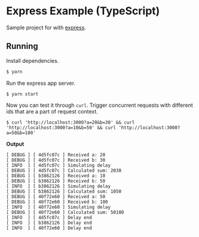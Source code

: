 # Express Example (TypeScript)

Sample project for with [express](https://expressjs.com/).

## Running

Install dependencies.

```bash
$ yarn
```

Run the express app server.

```
$ yarn start
```

Now you can test it through `curl`. Trigger concurrent requests with different ids that are a part of request context.

```
$ curl 'http://localhost:3000?a=20&b=30' && curl 'http://localhost:3000?a=10&b=50' && curl 'http://localhost:3000?a=50&b=100'
```

**Output**

```
[ DEBUG ] [ 4d5fc07c ] Received a: 20
[ DEBUG ] [ 4d5fc07c ] Received b: 30
[ INFO  ] [ 4d5fc07c ] Simulating delay
[ DEBUG ] [ 4d5fc07c ] Calculated sum: 2030
[ DEBUG ] [ b3862126 ] Received a: 10
[ DEBUG ] [ b3862126 ] Received b: 50
[ INFO  ] [ b3862126 ] Simulating delay
[ DEBUG ] [ b3862126 ] Calculated sum: 1050
[ DEBUG ] [ 40f72e60 ] Received a: 50
[ DEBUG ] [ 40f72e60 ] Received b: 100
[ INFO  ] [ 40f72e60 ] Simulating delay
[ DEBUG ] [ 40f72e60 ] Calculated sum: 50100
[ INFO  ] [ 4d5fc07c ] Delay end
[ INFO  ] [ b3862126 ] Delay end
[ INFO  ] [ 40f72e60 ] Delay end

```
